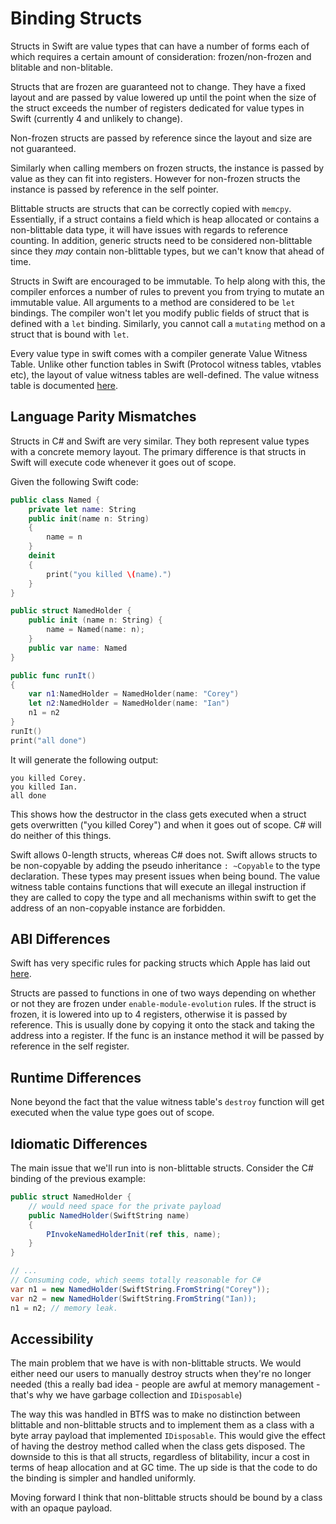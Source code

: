 # Binding Structs

Structs in Swift are value types that can have a number of forms each of which requires a certain amount of consideration: frozen/non-frozen and blitable and non-blitable.

Structs that are frozen are guaranteed not to change. They have a fixed layout and are passed by value lowered up until the point when the size of the struct exceeds the number of registers dedicated for value types in Swift (currently 4 and unlikely to change).

Non-frozen structs are passed by reference since the layout and size are not guaranteed.

Similarly when calling members on frozen structs, the instance is passed by value as they can fit into registers. However for non-frozen structs the instance is passed by reference in the self pointer.

Blittable structs are structs that can be correctly copied with `memcpy`. Essentially, if a struct contains a field which is heap allocated or contains a non-blittable data type, it will have issues with regards to reference counting. In addition, generic structs need to be considered non-blittable since they *may* contain non-blittable types, but we can't know that ahead of time.

Structs in Swift are encouraged to be immutable. To help along with this, the compiler enforces a number of rules to prevent you from trying to mutate an immutable value. All arguments to a method are considered to be `let` bindings. The compiler won't let you modify public fields of struct that is defined with a `let` binding. Similarly, you cannot call a `mutating` method on a struct that is bound with `let`.

Every value type in swift comes with a compiler generate Value Witness Table. Unlike other function tables in Swift (Protocol witness tables, vtables etc), the layout of value witness tables are well-defined. The value witness table is documented [here](binding-value-witness-table.md).

## Language Parity Mismatches

Structs in C# and Swift are very similar. They both represent value types with a concrete memory layout. The primary difference is that structs in Swift will execute code whenever it goes out of scope.

Given the following Swift code:
```swift
public class Named {
    private let name: String
    public init(name n: String)
    {
        name = n
    }
    deinit
    {
        print("you killed \(name).")
    }
}

public struct NamedHolder {
    public init (name n: String) {
        name = Named(name: n);
    }
    public var name: Named
}

public func runIt()
{
    var n1:NamedHolder = NamedHolder(name: "Corey")
    let n2:NamedHolder = NamedHolder(name: "Ian")
    n1 = n2
}
runIt()
print("all done")
```
It will generate the following output:
```
you killed Corey.
you killed Ian.
all done
```
This shows how the destructor in the class gets executed when a struct gets overwritten ("you killed Corey") and when it goes out of scope. C# will do neither of this things.

Swift allows 0-length structs, whereas C# does not.
Swift allows structs to be non-copyable by adding the pseudo inheritance `: ~Copyable` to the type declaration. These types may present issues when
being bound. The value witness table contains functions that will execute an illegal instruction if they are called to copy the type and all mechanisms
within swift to get the address of an non-copyable instance are forbidden.

## ABI Differences
Swift has very specific rules for packing structs which Apple has laid out [here](https://github.com/swiftlang/swift/blob/main/docs/ABI/TypeLayout.rst).

Structs are passed to functions in one of two ways depending on whether or not they are frozen under `enable-module-evolution` rules.
If the struct is frozen, it is lowered into up to 4 registers, otherwise it is passed by reference. This is usually done by copying it onto the stack and taking the address into a register. If the func is an instance method it will be passed by reference in the self register.

## Runtime Differences

None beyond the fact that the value witness table's `destroy` function will get executed when the value type goes out of scope.

## Idiomatic Differences

The main issue that we'll run into is non-blittable structs. Consider the C# binding of the previous example:

```csharp
public struct NamedHolder {
    // would need space for the private payload
    public NamedHolder(SwiftString name)
    {
        PInvokeNamedHolderInit(ref this, name);
    }
}

// ...
// Consuming code, which seems totally reasonable for C#
var n1 = new NamedHolder(SwiftString.FromString("Corey"));
var n2 = new NamedHolder(SwiftString.FromString("Ian));
n1 = n2; // memory leak.
```

## Accessibility
The main problem that we have is with non-blittable structs. We would either need our users to manually destroy structs when they're no longer needed (this a really bad idea - people are awful at memory management - that's why we have garbage collection and `IDisposable`)

The way this was handled in BTfS was to make no distinction between blittable and non-blittable structs and to implement them as a class with a byte array payload that implemented `IDisposable`. This would give the effect of having the destroy method called when the class gets disposed. The downside to this is that all structs, regardless of blitability, incur a cost in terms of heap allocation and at GC time. The up side is that the code to do the binding is simpler and handled uniformly.

Moving forward I think that non-blittable structs should be bound by a class with an opaque payload.

